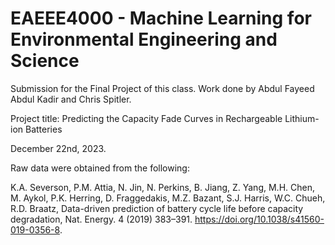 # EAEEE4000 - Machine Learning for Environmental Engineering and Science

Submission for the Final Project of this class. Work done by Abdul Fayeed Abdul Kadir and Chris Spitler.

Project title: Predicting the Capacity Fade Curves in Rechargeable Lithium-ion Batteries

December 22nd, 2023.

Raw data were obtained from the following:

K.A. Severson, P.M. Attia, N. Jin, N. Perkins, B. Jiang, Z. Yang, M.H. Chen, M. Aykol, P.K.
Herring, D. Fraggedakis, M.Z. Bazant, S.J. Harris, W.C. Chueh, R.D. Braatz, Data-driven
prediction of battery cycle life before capacity degradation, Nat. Energy. 4 (2019) 383–391.
https://doi.org/10.1038/s41560-019-0356-8.

